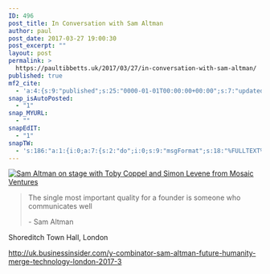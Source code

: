 ```yaml
---
ID: 496
post_title: In Conversation with Sam Altman
author: paul
post_date: 2017-03-27 19:00:30
post_excerpt: ""
layout: post
permalink: >
  https://paultibbetts.uk/2017/03/27/in-conversation-with-sam-altman/
published: true
mf2_cite:
  - 'a:4:{s:9:"published";s:25:"0000-01-01T00:00:00+00:00";s:7:"updated";s:25:"0000-01-01T00:00:00+00:00";s:8:"category";a:1:{i:0;s:0:"";}s:6:"author";a:0:{}}'
snap_isAutoPosted:
  - "1"
snap_MYURL:
  - ""
snapEdIT:
  - "1"
snapTW:
  - 's:186:"a:1:{i:0;a:7:{s:2:"do";i:0;s:9:"msgFormat";s:18:"%FULLTEXT% - %URL%";s:8:"attchImg";s:1:"1";s:9:"isAutoImg";s:1:"A";s:8:"imgToUse";s:0:"";s:9:"isAutoURL";s:1:"A";s:8:"urlToUse";s:0:"";}}";'
---
```

<a href="https://paultibbetts.uk/app/uploads/2017/04/IMG_322EAC81325D-1.jpeg"><img src="https://paultibbetts.uk/app/uploads/2017/04/IMG_322EAC81325D-1-800x472.jpeg" alt="Sam Altman on stage with Toby Coppel and Simon Levene from Mosaic Ventures" class="alignnone size-optimised wp-image-497" /></a>

<blockquote><p>The single most important quality for a founder is someone who communicates well</p> - Sam Altman</blockquote>

<p>Shoreditch Town Hall, London</p>

<a href="http://uk.businessinsider.com/y-combinator-sam-altman-future-humanity-merge-technology-london-2017-3">http://uk.businessinsider.com/y-combinator-sam-altman-future-humanity-merge-technology-london-2017-3</a>